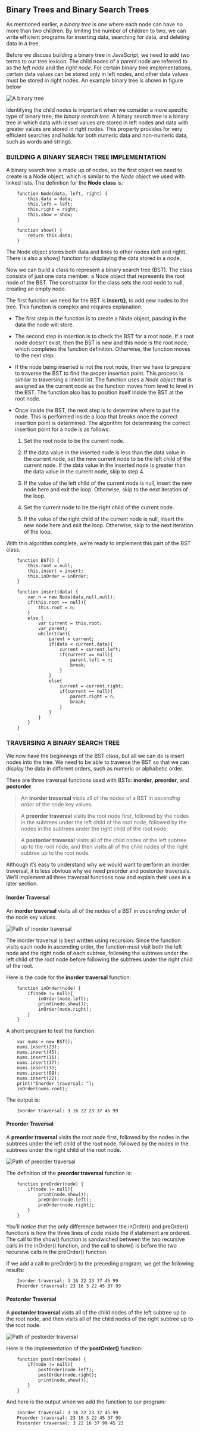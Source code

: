 ## Binary Trees and Binary Search Trees

As mentioned earlier, a *binary tree* is one where each node can have no more than two children. By limiting the number of children to two, we can write efficient programs for inserting data, searching for data, and deleting data in a tree.

Before we discuss building a binary tree in JavaScript, we need to add two terms to our tree lexicon. The child nodes of a parent node are referred to as the *left node* and the *right node*. For certain binary tree implementations, certain data values can be stored only in left nodes, and other data values must be stored in right nodes. An example binary tree is shown in figure below

![A binary tree](../img/binarytree.png)

Identifying the child nodes is important when we consider a more specific type of binary tree, the *binary search tree*. A binary search tree is a binary tree in which data with lesser values are stored in left nodes and data with greater values are stored in right nodes. This property provides for very efficient searches and holds for both numeric data and non-numeric data, such as words and strings.

### BUILDING A BINARY SEARCH TREE IMPLEMENTATION

A binary search tree is made up of nodes, so the first object we need to create is a Node object, which is similar to the *Node object* we used with linked lists. The definition for the **Node class** is:
```
    function Node(data, left, right) {
        this.data = data;
        this.left = left;
        this.right = right;
        this.show = show;
    }

    function show() {
        return this.data;
    }
```
The Node object stores both data and links to other nodes (left and right). There is also a *show()* function for displaying the data stored in a node.

Now we can build a class to represent a binary search tree (BST). The class consists of just one data member: a Node object that represents the root node of the BST. The constructor for the class sets the root node to null, creating an empty node.

The first function we need for the BST is **insert()**, to add new nodes to the tree. This function is complex and requires explanation.

  * The first step in the function is to create a Node object, passing in the data the node will store.

  * The second step in insertion is to check the BST for a root node. If a root node doesn’t exist, then the BST is new and this node is the root node, which completes the function definition. Otherwise, the function moves to the next step.

  * If the node being inserted is not the root node, then we have to prepare to traverse the BST to find the proper insertion point. This process is similar to traversing a linked list. The function uses a *Node object* that is assigned as the current node as the function moves from level to level in the BST. The function also has to position itself inside the BST at the root node.

  * Once inside the BST, the next step is to determine where to put the node. This is performed inside a loop that breaks once the correct insertion point is determined. The algorithm for determining the correct insertion point for a node is as follows:

      1. Set the root node to be the current node.

      2. If the data value in the inserted node is less than the data value in the current node, set the new current node to be the left  child of the current node. If the data value in the inserted node is greater than the data value in the current node, skip to step 4.

      3. If the value of the left child of the current node is null, insert the new node here and exit the loop. Otherwise, skip to the next iteration of the loop.

      4. Set the current node to be the right child of the current node.

      5. If the value of the right child of the current node is null, insert the new node here and exit the loop. Otherwise, skip to the next iteration of the loop.

  With this algorithm complete, we’re ready to implement this part of the BST class.
```
    function BST() {
        this.root = null;
        this.insert = insert;
        this.inOrder = inOrder;
    }

    function insert(data) {
        var n = new Node(data,null,null);
        if(this.root == null){
            this.root = n;
        }
        else {
            var current = this.root;
            var parent;
            while(true){
                parent = current;
                if(data < current.data){
                    current = current.left;
                    if(current == null){
                        parent.left = n;
                        break;
                    }
                }
                else{
                    current = current.right;
                    if(current == null){
                        parent.right = n;
                        break;
                    }
                }
            }
        }
    }
```

### TRAVERSING A BINARY SEARCH TREE

We now have the beginnings of the BST class, but all we can do is insert nodes into the tree. We need to be able to traverse the BST so that we can display the data in different orders, such as numeric or alphabetic order.

There are three traversal functions used with BSTs: **inorder**, **preorder**, and **postorder**.
> An **inorder traversal** visits all of the nodes of a BST in *ascending order* of the node key values.

> A **preorder traversal** visits the root node first, followed by the nodes in the subtrees under the left child of the root node, followed by the nodes in the subtrees under the right child of the root node.

> A **postorder traversal** visits all of the child nodes of the left subtree up to the root node, and then visits all of the child nodes of the right subtree up to the root node.

Although it’s easy to understand why we would want to perform an inorder traversal, it is less obvious why we need preorder and postorder traversals. We’ll implement all three traversal functions now and explain their uses in a later section.

#### Inorder Traversal

An **inorder traversal** visits all of the nodes of a BST in *ascending order* of the node key values.

![Path of inorder traversal](../img/inOrder.png)

The inorder traversal is best written using recursion. Since the function visits each node in ascending order, the function must visit both the left node and the right node of each subtree, following the subtrees under the left child of the root node before following the subtrees under the right child of the root.

Here is the code for the **inorder traversal** function:
```
    function inOrder(node) {
        if(node != null){
            inOrder(node.left);
            print(node.show());
            inOrder(node.right);
        }
    }
```

A short program to test the function.
```
    var nums = new BST();
    nums.insert(23);
    nums.insert(45);
    nums.insert(16);
    nums.insert(37);
    nums.insert(3);
    nums.insert(99);
    nums.insert(22);
    print("Inorder traversal: ");
    inOrder(nums.root);
```
The output is:
```
    Inorder traversal: 3 16 22 23 37 45 99
```

#### Preorder Traversal

A **preorder traversal** visits the root node first, followed by the nodes in the subtrees under the left child of the root node, followed by the nodes in the subtrees under the right child of the root node.

![Path of preorder traversal](../img/preorder.png)

The definition of the **preorder traversal** function is:
```
    function preOrder(node) {
        if(node != null){
            print(node.show());
            preOrder(node.left);
            preOrder(node.right);
        }
    }
```
You’ll notice that the only difference between the inOrder() and preOrder() functions is how the three lines of code inside the if statement are ordered. The call to the show() function is sandwiched between the two recursive calls in the inOrder() function, and the call to show() is before the two recursive calls in the preOrder() function.

If we add a call to preOrder() to the preceding program, we get the following results:
```
    Inorder traversal: 3 16 22 23 37 45 99
    Preorder traversal: 23 16 3 22 45 37 99
```

#### Postorder Traversal

A **postorder traversal** visits all of the child nodes of the left subtree up to the root node, and then visits all of the child nodes of the right subtree up to the root node.

![Path of postorder traversal](../img/postorder.png)

Here is the implementation of the **postOrder()** function:
```
    function postOrder(node) {
        if(node != null){
            postOrder(node.left);
            postOrder(node.right);
            print(node.show());
        }
    }
```

And here is the output when we add the function to our program:
```
    Inorder traversal: 3 16 22 23 37 45 99
    Preorder traversal: 23 16 3 22 45 37 99
    Postorder traversal: 3 22 16 37 99 45 23
```
